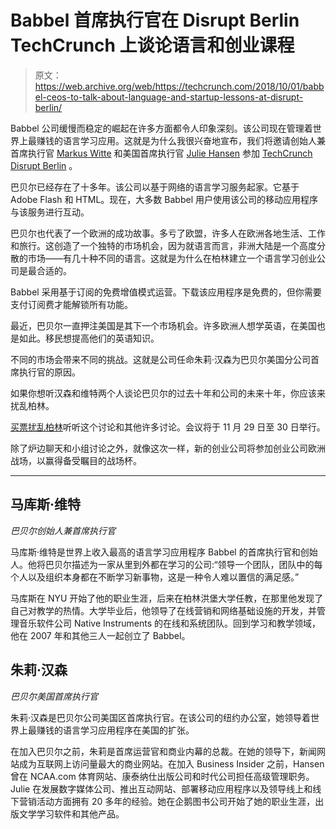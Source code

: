 # Babbel 首席执行官在 Disrupt Berlin TechCrunch 上谈论语言和创业课程

> 原文：<https://web.archive.org/web/https://techcrunch.com/2018/10/01/babbel-ceos-to-talk-about-language-and-startup-lessons-at-disrupt-berlin/>

Babbel 公司缓慢而稳定的崛起在许多方面都令人印象深刻。该公司现在管理着世界上最赚钱的语言学习应用。这就是为什么我很兴奋地宣布，我们将邀请创始人兼首席执行官 [Markus Witte](https://web.archive.org/web/20221205135532/https://www.crunchbase.com/person/markus-witte) 和美国首席执行官 [Julie Hansen](https://web.archive.org/web/20221205135532/https://www.crunchbase.com/person/julie-jansen) 参加 [TechCrunch Disrupt Berlin](https://web.archive.org/web/20221205135532/https://techcrunch.com/events/disrupt-berlin-2018/ "TechCrunch Disrupt Berlin") 。

巴贝尔已经存在了十多年。该公司以基于网络的语言学习服务起家。它基于 Adobe Flash 和 HTML。现在，大多数 Babbel 用户使用该公司的移动应用程序与该服务进行互动。

巴贝尔也代表了一个欧洲的成功故事。多亏了欧盟，许多人在欧洲各地生活、工作和旅行。这创造了一个独特的市场机会，因为就语言而言，非洲大陆是一个高度分散的市场——有几十种不同的语言。这就是为什么在柏林建立一个语言学习创业公司是最合适的。

Babbel 采用基于订阅的免费增值模式运营。下载该应用程序是免费的，但你需要支付订阅费才能解锁所有功能。

最近，巴贝尔一直押注美国是其下一个市场机会。许多欧洲人想学英语，在美国也是如此。移民想提高他们的英语知识。

不同的市场会带来不同的挑战。这就是公司任命朱莉·汉森为巴贝尔美国分公司首席执行官的原因。

如果你想听汉森和维特两个人谈论巴贝尔的过去十年和公司的未来十年，你应该来扰乱柏林。

[买票扰乱柏林](https://web.archive.org/web/20221205135532/https://techcrunch.com/events/disrupt-berlin-2018/tickets "Buy your ticket to Disrupt Berlin")听听这个讨论和其他许多讨论。会议将于 11 月 29 日至 30 日举行。

除了炉边聊天和小组讨论之外，就像这次一样，新的创业公司将参加创业公司欧洲战场，以赢得备受瞩目的战场杯。

* * *

## 马库斯·维特

*巴贝尔创始人兼首席执行官*

马库斯·维特是世界上收入最高的语言学习应用程序 Babbel 的首席执行官和创始人。他将巴贝尔描述为一家从里到外都在学习的公司:“领导一个团队，团队中的每个人以及组织本身都在不断学习新事物，这是一种令人难以置信的满足感。”

马库斯在 NYU 开始了他的职业生涯，后来在柏林洪堡大学任教，在那里他发现了自己对教学的热情。大学毕业后，他领导了在线营销和网络基础设施的开发，并管理音乐软件公司 Native Instruments 的在线和系统团队。回到学习和教学领域，他在 2007 年和其他三人一起创立了 Babbel。

## 朱莉·汉森

*巴贝尔美国首席执行官*

朱莉·汉森是巴贝尔公司美国区首席执行官。在该公司的纽约办公室，她领导着世界上最赚钱的语言学习应用程序在美国的扩张。

在加入巴贝尔之前，朱莉是首席运营官和商业内幕的总裁。在她的领导下，新闻网站成为互联网上访问量最大的商业网站。在加入 Business Insider 之前，Hansen 曾在 NCAA.com 体育网站、康泰纳仕出版公司和时代公司担任高级管理职务。Julie 在发展数字媒体公司、推出互动网站、部署移动应用程序以及领导线上和线下营销活动方面拥有 20 多年的经验。她在企鹅图书公司开始了她的职业生涯，出版文学学习软件和其他产品。